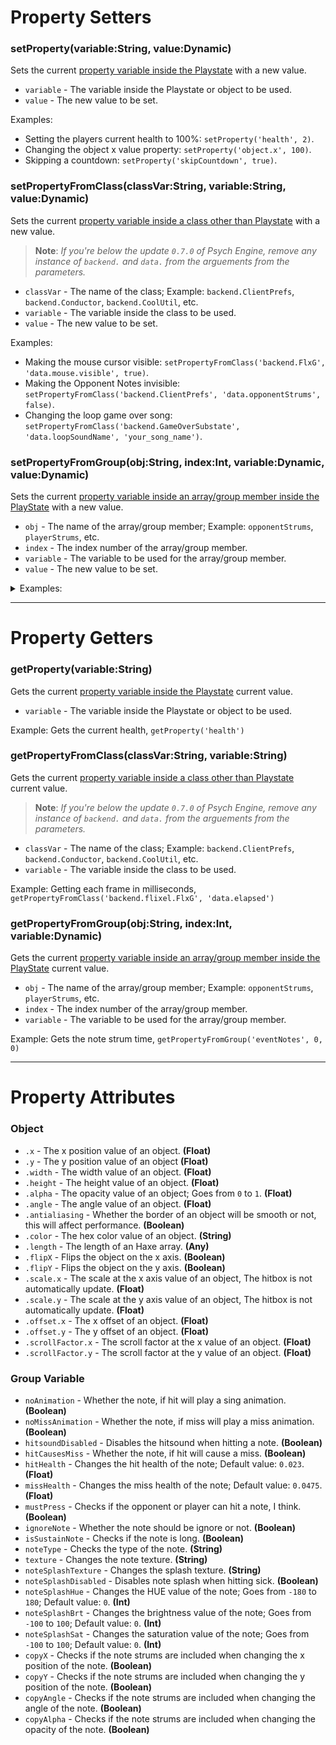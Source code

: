 # Property Setters
### setProperty(variable:String, value:Dynamic)
Sets the current <ins>property variable inside the Playstate</ins> with a new value.

- `variable` - The variable inside the Playstate or object to be used.
- `value` - The new value to be set.

Examples:
- Setting the players current health to 100%: `setProperty('health', 2)`.
- Changing the object x value property: `setProperty('object.x', 100)`.
- Skipping a countdown: `setProperty('skipCountdown', true)`.

### setPropertyFromClass(classVar:String, variable:String, value:Dynamic)
Sets the current <ins>property variable inside a class other than Playstate</ins> with a new value.

> **Note**: _If you're below the update `0.7.0` of Psych Engine, remove any instance of `backend.` and `data.` from the arguements from the parameters._

- `classVar` - The name of the class; Example: `backend.ClientPrefs`, `backend.Conductor`, `backend.CoolUtil`, etc.
- `variable` - The variable inside the class to be used.
- `value` - The new value to be set.

Examples:
- Making the mouse cursor visible: `setPropertyFromClass('backend.FlxG', 'data.mouse.visible', true)`.
- Making the Opponent Notes invisible: `setPropertyFromClass('backend.ClientPrefs', 'data.opponentStrums', false)`.
- Changing the loop game over song: `setPropertyFromClass('backend.GameOverSubstate', 'data.loopSoundName', 'your_song_name')`.

### setPropertyFromGroup(obj:String, index:Int, variable:Dynamic, value:Dynamic)
Sets the current <ins>property variable inside an array/group member inside the PlayState</ins> with a new value.

- `obj` - The name of the array/group member; Example: `opponentStrums`, `playerStrums`, etc.
- `index` - The index number of the array/group member.
- `variable` - The variable to be used for the array/group member.
- `value` - The new value to be set.

<details><summary>Examples:</summary>

- Disabaling hit sounds:
```lua
function onCreatePost() -- after post create
     for unspawnNotes = 0, getProperty('unspawnNotes.length')-1 do
          -- every unspawned note in the chart, then subtracts it with 1
          setPropertyFromGroup('unspawnNotes', unspawnNotes, 'hitsoundDisabled', true) -- disables it
     end
end
```
- Changing the hit health:
```lua
function onCreatePost()
     for unspawnNotes = 0, getProperty('unspawnNotes.length')-1 do
          setPropertyFromGroup('unspawnNotes', unspawnNotes, 'hitHealth', 0.23)
     end
end
```

- Changing the strum, note, and splash textures:
```lua
function onCreatePost()
     for unspawnNotes = 0, getProperty('unspawnNotes.length')-1 do
          setPropertyFromGroup('strumLineNotes', unspawnNotes, 'texture', 'your_note_name') -- strum texture
          setPropertyFromGroup('unspawnNotes', unspawnNotes, 'texture', 'your_note_name') -- note texture
     end
end
```

</details>

***

# Property Getters
### getProperty(variable:String)
Gets the current <ins>property variable inside the Playstate</ins> current value.

- `variable` - The variable inside the Playstate or object to be used.

Example: Gets the current health, `getProperty('health')`

### getPropertyFromClass(classVar:String, variable:String)
Gets the current <ins>property variable inside a class other than Playstate</ins> current value.

> **Note**: _If you're below the update `0.7.0` of Psych Engine, remove any instance of `backend.` and `data.` from the arguements from the parameters._

- `classVar` - The name of the class; Example: `backend.ClientPrefs`, `backend.Conductor`, `backend.CoolUtil`, etc.
- `variable` - The variable inside the class to be used.

Example: Getting each frame in milliseconds, `getPropertyFromClass('backend.flixel.FlxG', 'data.elapsed')`

### getPropertyFromGroup(obj:String, index:Int, variable:Dynamic)
Gets the current <ins>property variable inside an array/group member inside the PlayState</ins> current value.

- `obj` - The name of the array/group member; Example: `opponentStrums`, `playerStrums`, etc.
- `index` - The index number of the array/group member.
- `variable` - The variable to be used for the array/group member.

Example: Gets the note strum time, `getPropertyFromGroup('eventNotes', 0, 0)`

***

# Property Attributes
### Object
- `.x` - The x position value of an object. **(Float)**
- `.y` - The y position value of an object **(Float)**
- `.width` - The width value of an object. **(Float)**
- `.height` - The height value of an object. **(Float)**
- `.alpha` - The opacity value of an object; Goes from `0` to `1`. **(Float)**
- `.angle` - The angle value of an object. **(Float)**
- `.antialiasing` - Whether the border of an object will be smooth or not, this will affect performance. **(Boolean)**
- `.color` - The hex color value of an object. **(String)**
- `.length` - The length of an Haxe array. **(Any)**
- `.flipX` - Flips the object on the x axis. **(Boolean)**
- `.flipY` - Flips the object on the y axis. **(Boolean)**
- `.scale.x` - The scale at the x axis value of an object, The hitbox is not automatically update. **(Float)**
- `.scale.y` - The scale at the y axis value of an object, The hitbox is not automatically update. **(Float)**
- `.offset.x` - The x offset of an object. **(Float)**
- `.offset.y` - The y offset of an object. **(Float)**
- `.scrollFactor.x` - The scroll factor at the x value of an object. **(Float)**
- `.scrollFactor.y` - The scroll factor at the y value of an object. **(Float)**

### Group Variable
- `noAnimation` - Whether the note, if hit will play a sing animation. **(Boolean)**
- `noMissAnimation` - Whether the note, if miss will play a miss animation. **(Boolean)**
- `hitsoundDisabled` - Disables the hitsound when hitting a note. **(Boolean)**
- `hitCausesMiss` - Whether the note, if hit will cause a miss. **(Boolean)**
- `hitHealth` - Changes the hit health of the note; Default value: `0.023`. **(Float)**
- `missHealth` - Changes the miss health of the note; Default value: `0.0475`. **(Float)**
- `mustPress` - Checks if the opponent or player can hit a note, I think. **(Boolean)**
- `ignoreNote` - Whether the note should be ignore or not. **(Boolean)**
- `isSustainNote` - Checks if the note is long. **(Boolean)**
- `noteType` - Checks the type of the note. **(String)**
- `texture` - Changes the note texture. **(String)**
- `noteSplashTexture` - Changes the splash texture. **(String)**
- `noteSplashDisabled` - Disables note splash when hitting sick. **(Boolean)**
- `noteSplashHue` - Changes the HUE value of the note; Goes from `-180` to `180`; Default value: `0`. **(Int)**
- `noteSplashBrt` - Changes the brightness value of the note; Goes from `-100` to `100`; Default value: `0`. **(Int)**
- `noteSplashSat` - Changes the saturation value of the note; Goes from `-100` to `100`; Default value: `0`. **(Int)**
- `copyX` - Checks if the note strums are included when changing the x position of the note. **(Boolean)**
- `copyY` - Checks if the note strums are included when changing the y position of the note. **(Boolean)**
- `copyAngle` - Checks if the note strums are included when changing the angle of the note. **(Boolean)**
- `copyAlpha` - Checks if the note strums are included when changing the opacity of the note. **(Boolean)**